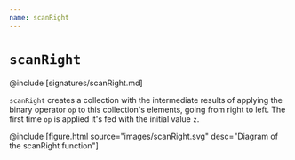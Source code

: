```yaml
---
name: scanRight
---
```


# `scanRight`

@include [signatures/scanRight.md]

`scanRight` creates a collection with the intermediate results of applying the binary operator `op` to this collection's elements, going from right to left. The first time `op` is applied it's fed with the initial value `z`.

@include [figure.html source="images/scanRight.svg" desc="Diagram of the scanRight function"]

